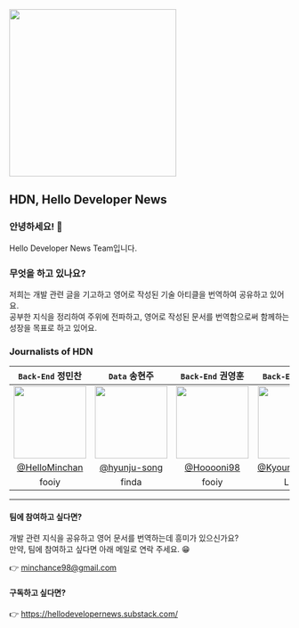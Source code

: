 <img src="https://user-images.githubusercontent.com/52199223/170940008-27f328d5-b5a4-4b3e-81e1-5fef81a4a59d.png" width="300" height="300"/>

## HDN, Hello Developer News

### 안녕하세요! 👋  
Hello Developer News Team입니다.

### 무엇을 하고 있나요?
저희는 개발 관련 글을 기고하고 영어로 작성된 기술 아티클을 번역하여 공유하고 있어요.  
공부한 지식을 정리하여 주위에 전파하고, 영어로 작성된 문서를 번역함으로써 함께하는 성장을 목표로 하고 있어요.

### Journalists of HDN
|```Back-End``` 정민찬|```Data``` 송현주|```Back-End``` 권영훈|```Back-End``` 민경남|
|:-:|:-:|:-:|:-:|
|<img src="https://user-images.githubusercontent.com/52199223/170830320-24ce176b-1a5f-442e-a22f-0a0d94993d70.png" width=130>|<img src="https://user-images.githubusercontent.com/52199223/170855610-f58e91e0-db43-41ea-8912-29b92f6cf379.png" width=130>|<img src="https://user-images.githubusercontent.com/52199223/170855742-beb70f1a-692f-4814-ab9b-09ec60293290.png" width=130>|<img src="https://user-images.githubusercontent.com/52199223/171003906-3b523a6d-cdd6-4853-8867-303d854bcae6.png" width=130>
|[@HelloMinchan](https://github.com/hellominchan)|[@hyunju-song](https://github.com/hyunju-song)|[@Hooooni98](https://github.com/Hooooni98)|[@KyoungnamMin](https://github.com/KyoungnamMin)|
|fooiy|finda|fooiy|Lunit|

----

#### 팀에 참여하고 싶다면?
개발 관련 지식을 공유하고 영어 문서를 번역하는데 흥미가 있으신가요?  
만약, 팀에 참여하고 싶다면 아래 메일로 연락 주세요. 😁

👉 minchance98@gmail.com

#### 구독하고 싶다면?
👉 https://hellodevelopernews.substack.com/
